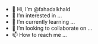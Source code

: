 - 👋 Hi, I’m @fahadalkhald
- 👀 I’m interested in ...
- 🌱 I’m currently learning ...
- 💞️ I’m looking to collaborate on ...
- 📫 How to reach me ...

<!---
fahadalkhald/fahadalkhald is a ✨ special ✨ repository because its `README.md` (this file) appears on your GitHub profile.
You can click the Preview link to take a look at your changes.
--->

